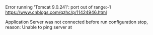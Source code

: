 
Error running 'Tomcat 9.0.241': port out of range:-1
https://www.cnblogs.com/qzhc/p/11424946.html  

Application Server was not connected before run configuration stop, reason: Unable to ping server at  
